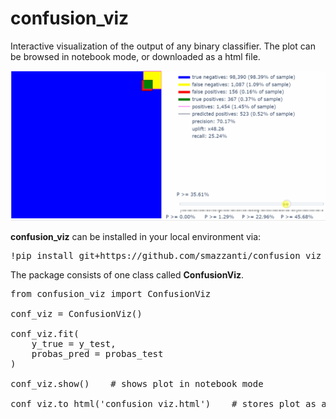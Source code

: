 # confusion_viz

Interactive visualization of the output of any binary classifier.
The plot can be browsed in notebook mode, or downloaded as a html file.

![](confusion_viz.gif)

**confusion_viz** can be installed in your local environment via:

<pre>
!pip install git+https://github.com/smazzanti/confusion_viz
</pre>

The package consists of one class called **ConfusionViz**.

<pre>
from confusion_viz import ConfusionViz

conf_viz = ConfusionViz()

conf_viz.fit(
    y_true = y_test, 
    probas_pred = probas_test
)

conf_viz.show()    # shows plot in notebook mode

conf_viz.to_html('confusion_viz.html')    # stores plot as a html file
</pre>

